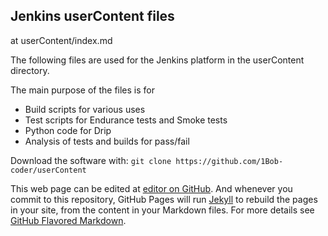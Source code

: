 ## Jenkins userContent files

at userContent/index.md

The following files are used for the Jenkins platform in the userContent directory.

The main purpose of the files is for
- Build scripts for various uses
- Test scripts for Endurance tests and Smoke tests
- Python code for Drip
- Analysis of tests and builds for pass/fail

Download the software with: 
``git clone https://github.com/1Bob-coder/userContent``

This web page can be edited at [editor on GitHub](https://github.com/1Bob-coder/test-station/edit/gh-pages/index.md).  And whenever you commit to this repository, GitHub Pages will run [Jekyll](https://jekyllrb.com/) to rebuild the pages in your site, from the content in your Markdown files.  For more details see [GitHub Flavored Markdown](https://guides.github.com/features/mastering-markdown/).
